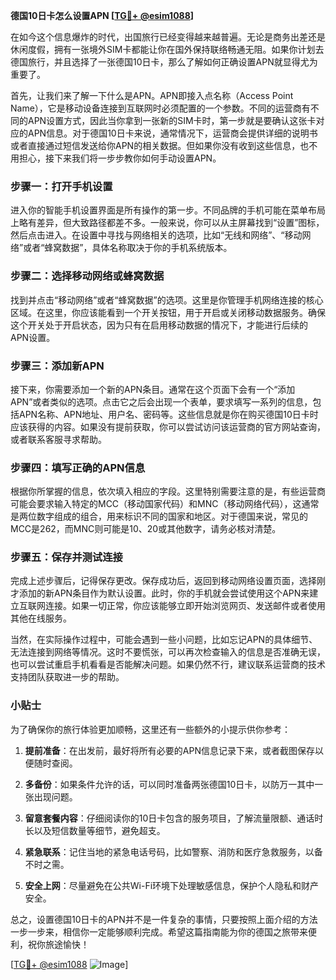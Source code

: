 **德国10日卡怎么设置APN [[TG💪+ @esim1088](https://t.me/s/esim1088)]**

在如今这个信息爆炸的时代，出国旅行已经变得越来越普遍。无论是商务出差还是休闲度假，拥有一张境外SIM卡都能让你在国外保持联络畅通无阻。如果你计划去德国旅行，并且选择了一张德国10日卡，那么了解如何正确设置APN就显得尤为重要了。

首先，让我们来了解一下什么是APN。APN即接入点名称（Access Point Name），它是移动设备连接到互联网时必须配置的一个参数。不同的运营商有不同的APN设置方式，因此当你拿到一张新的SIM卡时，第一步就是要确认这张卡对应的APN信息。对于德国10日卡来说，通常情况下，运营商会提供详细的说明书或者直接通过短信发送给你APN的相关数据。但如果你没有收到这些信息，也不用担心，接下来我们将一步步教你如何手动设置APN。

### 步骤一：打开手机设置

进入你的智能手机设置界面是所有操作的第一步。不同品牌的手机可能在菜单布局上略有差异，但大致路径都差不多。一般来说，你可以从主屏幕找到“设置”图标，然后点击进入。在设置中寻找与网络相关的选项，比如“无线和网络”、“移动网络”或者“蜂窝数据”，具体名称取决于你的手机系统版本。

### 步骤二：选择移动网络或蜂窝数据

找到并点击“移动网络”或者“蜂窝数据”的选项。这里是你管理手机网络连接的核心区域。在这里，你应该能看到一个开关按钮，用于开启或关闭移动数据服务。确保这个开关处于开启状态，因为只有在启用移动数据的情况下，才能进行后续的APN设置。

### 步骤三：添加新APN

接下来，你需要添加一个新的APN条目。通常在这个页面下会有一个“添加APN”或者类似的选项。点击它之后会出现一个表单，要求填写一系列的信息，包括APN名称、APN地址、用户名、密码等。这些信息就是你在购买德国10日卡时应该获得的内容。如果没有提前获取，你可以尝试访问该运营商的官方网站查询，或者联系客服寻求帮助。

### 步骤四：填写正确的APN信息

根据你所掌握的信息，依次填入相应的字段。这里特别需要注意的是，有些运营商可能会要求输入特定的MCC（移动国家代码）和MNC（移动网络代码），这通常是两位数字组成的组合，用来标识不同的国家和地区。对于德国来说，常见的MCC是262，而MNC则可能是10、20或其他数字，请务必核对清楚。

### 步骤五：保存并测试连接

完成上述步骤后，记得保存更改。保存成功后，返回到移动网络设置页面，选择刚才添加的新APN条目作为默认设置。此时，你的手机就会尝试使用这个APN来建立互联网连接。如果一切正常，你应该能够立即开始浏览网页、发送邮件或者使用其他在线服务。

当然，在实际操作过程中，可能会遇到一些小问题，比如忘记APN的具体细节、无法连接到网络等情况。这时不要慌张，可以再次检查输入的信息是否准确无误，也可以尝试重启手机看看是否能解决问题。如果仍然不行，建议联系运营商的技术支持团队获取进一步的帮助。

### 小贴士

为了确保你的旅行体验更加顺畅，这里还有一些额外的小提示供你参考：

1. **提前准备**：在出发前，最好将所有必要的APN信息记录下来，或者截图保存以便随时查阅。
   
2. **多备份**：如果条件允许的话，可以同时准备两张德国10日卡，以防万一其中一张出现问题。
   
3. **留意套餐内容**：仔细阅读你的10日卡包含的服务项目，了解流量限额、通话时长以及短信数量等细节，避免超支。

4. **紧急联系**：记住当地的紧急电话号码，比如警察、消防和医疗急救服务，以备不时之需。

5. **安全上网**：尽量避免在公共Wi-Fi环境下处理敏感信息，保护个人隐私和财产安全。

总之，设置德国10日卡的APN并不是一件复杂的事情，只要按照上面介绍的方法一步一步来，相信你一定能够顺利完成。希望这篇指南能为你的德国之旅带来便利，祝你旅途愉快！

[[TG💪+ @esim1088](https://t.me/s/esim1088) ![Image](https://i.postimg.cc/4NQfJmqS/Snipaste-2025-05-13-00-14-12.png)]
